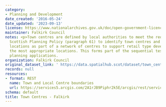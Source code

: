```yaml
---
category:
- Planning and Development
date_created: '2016-05-24'
date_updated: '2023-09-13'
license: https://www.nationalarchives.gov.uk/doc/open-government-licence/version/3/
maintainer: Falkirk Council
notes: <p>Town centres are defined by local authorities to meet the requirement of
  Scottish Planning Policy (paragraph 61) to identify town centres and other retail
  locations as part of a network of centres to support retail type development in
  the most appropriate locations. This forms part of the sequential test in assessing
  planning applications.                                                                                                                                                                                                                                                                                                                                                                                                                                                                                                                                                                                                                                                                                                                                                                                                                                                                                                                                                                                                                                                                                                                                                                                                                                                                                                                                                                                                                                                                                                                                                                                                                                                                                                                      </p>
organization: Falkirk Council
original_dataset_link: ' https://data.spatialhub.scot/dataset/town_centres-fa'
records: null
resources:
- format: REST
  name: Town and Local Centre boundaries
  url: https://services5.arcgis.com/2A1rJB9Piphr2k5E/arcgis/rest/services/LDP2_Town_and_Local_Centre_Boundaries/FeatureServer/0/query?outFields=*&where=1%3D1
schema: default
title: Town Centres - Falkirk
---
```


